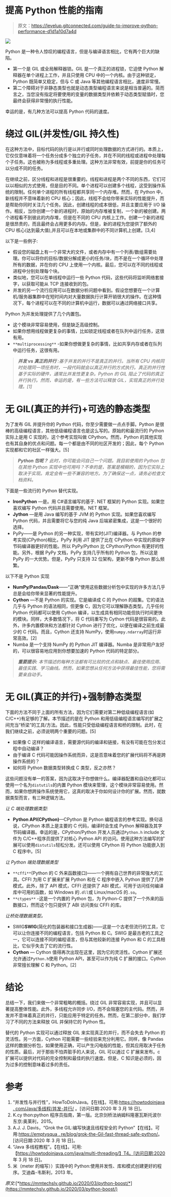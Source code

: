 # 提高 Python 性能的指南

> 原文：<https://levelup.gitconnected.com/guide-to-improve-python-performance-d1d1a10d7a4d>

![](img/a24579bd5854b4c299b9b10944fcb279.png)

Python 是一种令人惊叹的编程语言，但是与编译语言相比，它有两个巨大的缺陷。

*   第一个是 GIL 或全局解释器锁。GIL 是一个真正的进程锁，它迫使 Python 解释器在单个进程上工作，并且只使用 CPU 中的一个内核。由于这种锁定，Python 既简单又稳定，但与 C 或 Java 等其他编程语言相比，速度非常慢。
*   第二个障碍对于非静态类型也就是动态类型编程语言来说是相当普遍的。简而言之，当您没有指定将要使用的变量的数据类型并依赖于动态类型赋值时，您最终会获得非常慢的执行性能。

幸运的是，有几种方法可以提高 Python 代码的速度。

# 绕过 GIL(并发性/GIL 持久性)

在这种方法中，目标代码的执行是以并行或同时处理数据的方式进行的。本质上，它仅仅意味着将一个任务分成多个独立的子任务，并在不同的线程或进程中处理每个子任务。这也被称为多线程或多重处理。这种方法非常有效，前提是你的任务可以分成不同的任务。

在继续之前，区分线程和进程是很重要的。线程和进程是两个不同的东西，它们可以以相似的方式使用，但是目的不同。单个进程可以创建多个线程，这受到操作系统的限制。任何单个进程的所有线程都共享同一个内存堆。然而，在 Python 中，新线程并不意味着新的 CPU 核心；因此，线程不会给你带来实际的性能提升，而是帮助你同时关注几个任务。因此，创建线程的成本很低，并且主要应用于 I/O 操作。相反，当你创建一个新的进程时，原始的内存堆被复制，一个新的被创建。两个进程看不到彼此的内存堆，但是在不同的 CPU 内核上工作。创建一个新的进程是很昂贵的，而且最终会占用更多的内存。但是，新的进程为您提供了额外的 CPU 核心(达到最大值),并且可以在本地或集群中的不同计算机上创建。[3,4]

以下是一些例子:

*   假设您的磁盘上有一个非常大的文件，或者内存中有一个列表/数组需要处理。你可以将你的目标/数据分解成更小的任务/块，而不是在一个循环中处理所有的数据，并在你的 CPU 上使用一个内核。最后，您可以在不同的线程或进程中分别处理每个块。
*   类似地，您可以在单线程中运行一些 Python 代码，这些代码将监听网络套接字，以获取可能从 TCP 连接收到的包。
*   并发的另一个流行应用可以在数据分析问题中看到。假设您想要在一个计算机/服务器集群中在短时间内对大量数据执行计算开销很大的操作。在这种情况下，每个进程可以在不同的计算机中运行，数据可以通过网络接口共享。

Python 为并发处理提供了几个内置包。

*   这个模块非常容易使用，但是缺乏高级控制。
*   如果你想用线程做更复杂的事情，比如锁定线程或者在队列中运行任务，这很有用。
*   `**multiprocessing**` -如果你想做更复杂的事情，比如共享内存或者在队列中运行任务，这很有用。

> ***并发 vs 真正的并行*** *:基于并发的并行不是真正的并行。当所有 CPU 内核同时处理同一项任务时，一段代码就会以真正并行的方式执行。真正的并行性基于实际的硬件，通常比并发性更复杂。Python 的 GIL 阻止了代码的真正并行执行。然而，幸运的是，有一些方法可以释放 GIL，实现真正的并行处理。[1]*

# 无 GIL(真正的并行)+可选的静态类型

为了发布 GIL 并提升你的 Python 代码，你至少需要做一点点手脚。Python 是很棒的高级编程语言，其他低级编程语言也是这么写的。原始的和最流行的 Python 实际上是用 C 实现的，这个参考实现叫做 CPython。然而，Python 的其他实现也有其自身的优点和问题。每一个都是由不同的社区开发的；因此，每个 Python 实现都和它的社区一样强大。[5]

> ***Python 包呢？*** *此时，你可能会问自己一个问题。我目前使用的 Python 包在其他 Python 实现中也可用吗？不幸的是，答案是模糊的，因为它实际上取决于实现。肯定会有一些不兼容的地方。为了确保这一点，请务必检查文档资料。*

下面是一些流行的 Python 替代实现。

*   **IronPython** —是。用 C#语言编写的基于. NET 框架的 Python 实现。如果您喜欢编写 Python 代码并且需要使用。NET 框架。
*   **Jython** —是用 Java 编写的基于 JVM 的 Python 实现。如果您喜欢编写 Python 代码，并且需要将它与您的纯 Java 后端紧密集成，这是一个很好的选择。
*   PyPy——是 Python 的另一种实现，带有实时(JIT)编译器。与 Python 的参考实现(CPython)相比，PyPy 利用 JIT 提供了比在 CPython 中实现的原始字节码编译器更好的性能。所以 PyPy/Python 比 CPython/Python 有更好的性能。另外，根据 PyPy 文档，PyPy 支持几乎所有的 Python 包，所以这是 PyPy 的一大优势。但是，PyPy 只支持 32 位架构，更新不像 Python 那么频繁。

以下不是 Python 实现

*   **NumPy/Pandas/Dask**——“正确”使用这些数据分析包中实现的许多方法几乎总是会给你带来显著的性能提升。
*   **Cython** —不是 Python 的实现。它是编译成 C 的 Python 的超集。它的语法几乎与 Python 的语法相同，但更像 C，因为它可以理解静态类型。几乎任何 Python 代码都可以使用 Cython 编译，以生成具有相同功能但执行时间更快的模块。同样，大多数情况下，将 C 代码重写为 Cython 代码是很容易的。此外，许多内置模块和方法都针对 Cython 进行了优化，以便在编译之前生成最少的 C 代码。而且，Cython 还支持 NumPy，使用`numpy.ndarray`时运行非常高效。[2]
*   Numba 是一个支持 NumPy 的 Python JIT 编译器。Numba 是非常用户友好的，可以很容易地应用到你想要加速的 Python 代码的特定部分。

> ***重要提示:*** *本节描述的每种方法都有可比较的优点和缺点、最佳使用应用、最佳实践、学习曲线。然而，如果您想从任何方法中获得最佳性能，您将需要亲自动手。*

# 无 GIL(真正的并行)+强制静态类型

下面的方法不同于上面的所有方法，因为它们需要对第二种低级编程语言(如 C/C++)有足够的了解。本节描述的是在 Python 和用低级编程语言编写的扩展之间充当“桥梁”的工具/方法。因此，性能只受低级编程语言和桥的限制。此时，在我们继续之前，必须说明两个重要的问题。[5]

*   如果像 C 这样的编译语言，需要源代码的编译和链接，有没有可能在包分发过程中自动编译？
*   由于编译 C 代码可能因操作系统而异，这是否意味着您的扩展代码将不再是跨操作系统的？
*   如何将 Python 数据类型转换成 C 类型，反之亦然？

这些问题没有单一的答案，因为这取决于你想做什么。编译器配置和自动化都可以使用一个名为`distutils`的内置 Python 模块来管理，这个模块非常容易使用。然而，如果你想跨操作系统使用它，这真的取决于你如何设计你的扩展。然而，就数据类型而言，有三种逻辑方法。

*让 C 端处理数据类型:*

*   **Python API(CPython)**—CPython 是 Python 编程语言的参考实现。换句话说，CPython 本质上是主要的 C 代码，编译时会生成 Python 解释器及其字节码编译器。幸运的是，CPython/Python 开发人员通过`Python.h` include 文件为 C/C++程序员提供了对核心 Python API 的访问。使用这种方法编写的扩展可以使用`distutils`轻松分发。还可以使用 CPython 将 Python 功能嵌入到 C 程序中。[5]

*让 Python 端处理数据类型*

*   `**cffi**`(Python 的 C 外来函数接口)——一个拥有自己世界的非常强大的工具。CFFI 为用 C 扩展来扩展 Python 和在 C 程序中嵌入 Python 提供了几种模式。此外，除了 API 模式，CFFI 还提供了 ABI 模式，可用于访问任何编译库中可用的函数，如 Windows 的`.dll`或 Linux/macOS 的`.so`。
*   `**ctypes**` -这是一个内置的 Python 包，为 Python-C 提供了一个外来的函数接口，然而这个包只提供了 ABI 访问类似 CFFI 的库。

*让桥处理数据类型。*

*   SWIG**SWIG**(简化的包装器和接口生成器)——这是一个古老但流行的工具，它可以让你连接不同的编程语言，包括 Python 和 C。SWIG 是最古老的工具之一，它可以连接不同的编程语言，但与其他较新的连接 Python 和 C 的工具相比，它似乎失去了它的流行性。
*   **Cython** — Cython 值得再次出现在这里，因为它的灵活性。Cython 扩展还允许通过`Python.h`使用 Python API，甚至可以作为纯 C 扩展的接口。Cython 非常擅长理解 C 和 Python。[2]

# 结论

总结一下，我们来做一个非常粗略的概括。绕过 GIL 非常容易实现，并且可以显著提高整体性能。此外，多线程允许同步 I/O，而不会阻塞您的主代码。然而，并发并不意味着真正的并行，只能应用于特定的任务。然而，在第二部分中，我们学习了不同的方法来释放 GIL 并保持它的 Python 性。

替代的 Python 实现可以通过释放 GIL 来实现真正的并行，而不会失去 Python 的灵活性。另一方面，Cython 可能需要一些经验来充分利用它。同样，像 Pandas 这样的数据分析包，如果使用正确，可以产生闪电般的性能，但其应用取决于任务的性质。最后，对于那些不怕弄脏手的人来说，GIL 可以通过 C 扩展来发布。c 扩展可以提供对代码的完全控制和最佳的执行速度。但是，C 知识是必须的，因为过多的控制意味着过多的责任。

# 参考

1.  “并发性与并行性”，HowToDoInJava。【在线】。可用:[https://howtodoinjava . com/Java/多线程/并发-并行/](https://howtodoinjava.com/java/multi-threading/concurrency-vs-parallelism/) 。[访问日期:2020 年 3 月 18 日]。
2.  K.cy thon:python 程序员指南，第一版。北京剑桥法纳姆科隆塞瓦斯托波尔东京:奥莱利，2015。
3.  A.J. J. Davis，“Grok the GIL:编写快速且线程安全的 Python”【在线】。可用:[https://emptysqua . re/blog/grok-the-Gil-fast-thread-safe-python/](https://emptysqua.re/blog/grok-the-gil-fast-thread-safe-python/)。[访问日期:2020 年 3 月 18 日]。
4.  “Java 多线程教程”。【在线】。可用:【https://howtodoinjava.com/java/multi-threading/】T4。[访问日期:2020 年 3 月 18 日]。
5.  米（meter 的缩写））实践中的 Python:使用并发性、库和模式创建更好的程序。艾迪森-韦斯利，2013 年。

*原文:*[*https://mmtechslv.github.io/2020/03/python-boost/*](https://mmtechslv.github.io/2020/03/python-boost/)